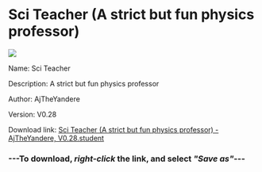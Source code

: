 # Sci Teacher (A strict but fun physics professor)

<img src = "https://raw.githubusercontent.com/Arbiter1223/Koukou-Gurashi-Custom-Students/master/Students/Files/Sci%20Teacher%20(A%20strict%20but%20fun%20physics%20professor).png">

Name: Sci Teacher

Description: A strict but fun physics professor

Author: AjTheYandere

Version: V0.28

Download link: <a href="https://raw.githubusercontent.com/Arbiter1223/Koukou-Gurashi-Custom-Students/master/Students/Files/Sci%20Teacher%20(A%20strict%20but%20fun%20physics%20professor)%20-%20AjTheYandere%2C%20V0.28.student">Sci Teacher (A strict but fun physics professor) - AjTheYandere, V0.28.student</a>

### ---**To download, _right-click_ the link, and select _"Save as"_**---
